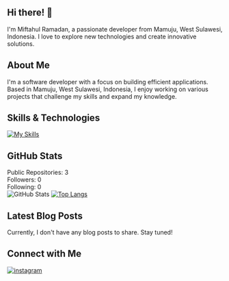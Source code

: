 ## Hi there! 👋

I'm Miftahul Ramadan, a passionate developer from Mamuju, West Sulawesi, Indonesia. I love to explore new technologies and create innovative solutions.

## About Me

I'm a software developer with a focus on building efficient applications. Based in Mamuju, West Sulawesi, Indonesia, I enjoy working on various projects that challenge my skills and expand my knowledge.

## Skills & Technologies

[![My Skills](https://skillicons.dev/icons?i=lua,html,css,js,nodejs,py,aws&perline=8)](https://skillicons.dev)

## GitHub Stats
Public Repositories: 3  
Followers: 0  
Following: 0  
![GitHub Stats](https://github-readme-stats.vercel.app/api?username=madangkt&show_icons=true)
[![Top Langs](https://github-readme-stats.vercel.app/api/top-langs/?username=madangkt&layout=compact&theme=dark)](https://github.com/anuraghazra/github-readme-stats)

## Latest Blog Posts

Currently, I don't have any blog posts to share. Stay tuned!

## Connect with Me

<p><a target="_blank" href="https://www.instagram.com/madnesia_" style="display: inline-block;"><img src="https://img.shields.io/badge/instagram-logo?style=for-the-badge&logo=instagram&logoColor=white&color=%23F35369" alt="instagram" /></a></p>
